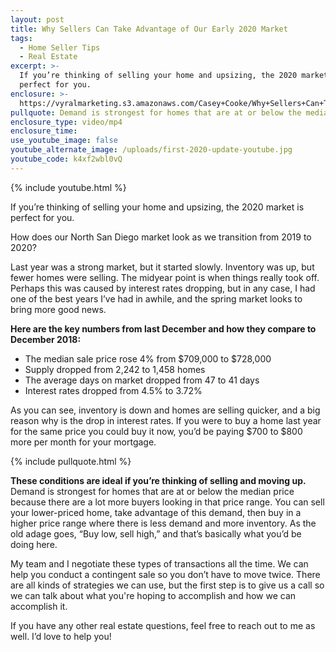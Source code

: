 ```yaml
---
layout: post
title: Why Sellers Can Take Advantage of Our Early 2020 Market
tags:
  - Home Seller Tips
  - Real Estate
excerpt: >-
  If you’re thinking of selling your home and upsizing, the 2020 market is
  perfect for you.
enclosure: >-
  https://vyralmarketing.s3.amazonaws.com/Casey+Cooke/Why+Sellers+Can+Take+Advantage+of+Our+Early+2020+Market.mp4
pullquote: Demand is strongest for homes that are at or below the median price.
enclosure_type: video/mp4
enclosure_time:
use_youtube_image: false
youtube_alternate_image: /uploads/first-2020-update-youtube.jpg
youtube_code: k4xf2wbl0vQ
---
```


{% include youtube.html %}

If you’re thinking of selling your home and upsizing, the 2020 market is perfect for you.&nbsp;

How does our North San Diego market look as we transition from 2019 to 2020?

Last year was a strong market, but it started slowly. Inventory was up, but fewer homes were selling. The midyear point is when things really took off. Perhaps this was caused by interest rates dropping, but in any case, I had one of the best years I’ve had in awhile, and the spring market looks to bring more good news.&nbsp;

**Here are the key numbers from last December and how they compare to December 2018:**

* The median sale price rose 4% from $709,000 to $728,000
* Supply dropped from 2,242 to 1,458 homes
* The average days on market dropped from 47 to 41 days
* Interest rates dropped from 4.5% to 3.72%

As you can see, inventory is down and homes are selling quicker, and a big reason why is the drop in interest rates. If you were to buy a home last year for the same price you could buy it now, you’d be paying $700 to $800 more per month for your mortgage.&nbsp;

{% include pullquote.html %}

**These conditions are ideal if you’re thinking of selling and moving up.** Demand is strongest for homes that are at or below the median price because there are a lot more buyers looking in that price range. You can sell your lower-priced home, take advantage of this demand, then buy in a higher price range where there is less demand and more inventory. As the old adage goes, “Buy low, sell high,” and that’s basically what you’d be doing here.&nbsp;

My team and I negotiate these types of transactions all the time. We can help you conduct a contingent sale so you don’t have to move twice. There are all kinds of strategies we can use, but the first step is to give us a call so we can talk about what you're hoping to accomplish and how we can accomplish it.&nbsp;

If you have any other real estate questions, feel free to reach out to me as well. I’d love to help you\!